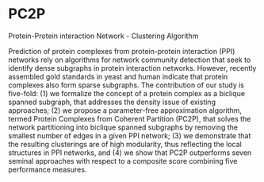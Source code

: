 # PC2P
Protein-Protein interaction Network - Clustering Algorithm 

Prediction of protein complexes from protein-protein interaction (PPI) networks rely on algorithms for network community detection that seek to identify dense subgraphs in protein interaction networks. However, recently assembled gold standards in yeast and human indicate that protein complexes also form sparse subgraphs. The contribution of our study is five-fold: (1) we formalize the concept of a protein complex as a biclique spanned subgraph, that addresses the density issue of existing approaches; (2) we propose a parameter-free approximation algorithm, termed Protein Complexes from Coherent Partition (PC2P), that solves the network partitioning into biclique spanned subgraphs by removing the smallest number of edges in a given PPI network; (3) we demonstrate that the resulting clusterings are of high modularity, thus reflecting the local structures in PPI networks, and (4) we show that PC2P outperforms seven seminal approaches with respect to a composite score combining five performance measures.
